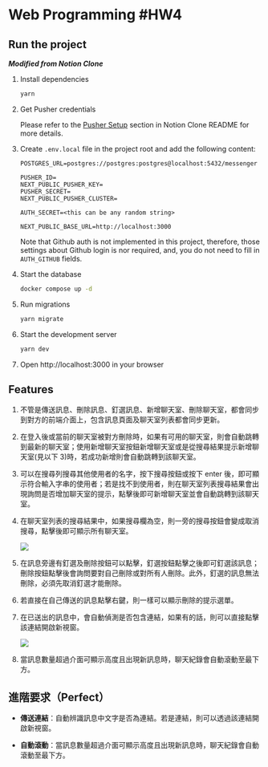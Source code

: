 # Web Programming #HW4

## Run the project

***Modified from Notion Clone***

1. Install dependencies
   ```bash
   yarn
   ```
2. Get Pusher credentials

   Please refer to the [Pusher Setup](https://github.com/ntuee-web-programming/112-1-unit2-notion-clone#pusher-setup) section in Notion Clone README for more details.

3. Create `.env.local` file in the project root and add the following content:

   ```text
   POSTGRES_URL=postgres://postgres:postgres@localhost:5432/messenger

   PUSHER_ID=
   NEXT_PUBLIC_PUSHER_KEY=
   PUSHER_SECRET=
   NEXT_PUBLIC_PUSHER_CLUSTER=

   AUTH_SECRET=<this can be any random string>

   NEXT_PUBLIC_BASE_URL=http://localhost:3000
   ```

   Note that Github auth is not implemented in this project, therefore, those settings about Github login is nor required, and, you do not need to fill in `AUTH_GITHUB` fields.

4. Start the database
   ```bash
   docker compose up -d
   ```
5. Run migrations
   ```bash
   yarn migrate
   ```
6. Start the development server
   ```bash
   yarn dev
   ```
7. Open http://localhost:3000 in your browser

## Features

1. 不管是傳送訊息、刪除訊息、釘選訊息、新增聊天室、刪除聊天室，都會同步到對方的前端介面上，包含訊息頁面及聊天室列表都會同步更新。

2. 在登入後或當前的聊天室被對方刪除時，如果有可用的聊天室，則會自動跳轉到最新的聊天室；使用新增聊天室按鈕新增聊天室或是從搜尋結果提示新增聊天室(見以下 3)時，若成功新增則會自動跳轉到該聊天室。

3. 可以在搜尋列搜尋其他使用者的名字，按下搜尋按鈕或按下 enter 後，即可顯示符合輸入字串的使用者；若是找不到使用者，則在聊天室列表搜尋結果會出現詢問是否增加聊天室的提示，點擊後即可新增聊天室並會自動跳轉到該聊天室。

4. 在聊天室列表的搜尋結果中，如果搜尋欄為空，則一旁的搜尋按鈕會變成取消搜尋，點擊後即可顯示所有聊天室。

   ![](https://imgur.com/vVH5UfT.jpg)

5. 在訊息旁邊有釘選及刪除按鈕可以點擊，釘選按鈕點擊之後即可釘選該訊息；刪除按鈕點擊後會詢問要對自己刪除或對所有人刪除。此外，釘選的訊息無法刪除，必須先取消釘選才能刪除。

6. 若直接在自己傳送的訊息點擊右鍵，則一樣可以顯示刪除的提示選單。

7. 在已送出的訊息中，會自動偵測是否包含連結，如果有的話，則可以直接點擊該連結開啟新視窗。

   ![](https://imgur.com/JddrzXo.jpg)

8. 當訊息數量超過介面可顯示高度且出現新訊息時，聊天紀錄會自動滾動至最下方。

## 進階要求（Perfect）

- **傳送連結**：自動辨識訊息中文字是否為連結。若是連結，則可以透過該連結開啟新視窗。

- **自動滾動**：當訊息數量超過介面可顯示高度且出現新訊息時，聊天紀錄會自動滾動至最下方。